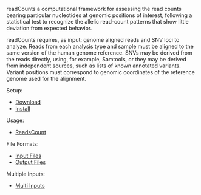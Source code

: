 
readCounts a computational framework for assessing the read counts bearing
particular nucleotides at genomic positions of interest, following a statistical
test to recognize the allelic read-count patterns that show little deviation
from expected behavior.

readCounts requires, as input: genome aligned reads and SNV loci to analyze. Reads from each analysis type and sample must be aligned to the same version of the human genome reference. SNVs may be derived from the reads directly, using, for example, Samtools, or they may be derived from independent sources, such as lists of known annotated variants. Variant positions must correspond to genomic coordinates of the reference genome used for the alignment.

Setup:
* [Download](https://github.com/HorvathLab/NGS/releases/)
* [Install](docs/Installation.md)

Usage:
* [ReadsCount](docs/Usage.md)

File Formats:
* [Input Files](docs/InputFiles.md)
* [Output Files](docs/OutputFiles.md)

Multiple Inputs:
* [Multi Inputs](docs/MultiInp.md)

